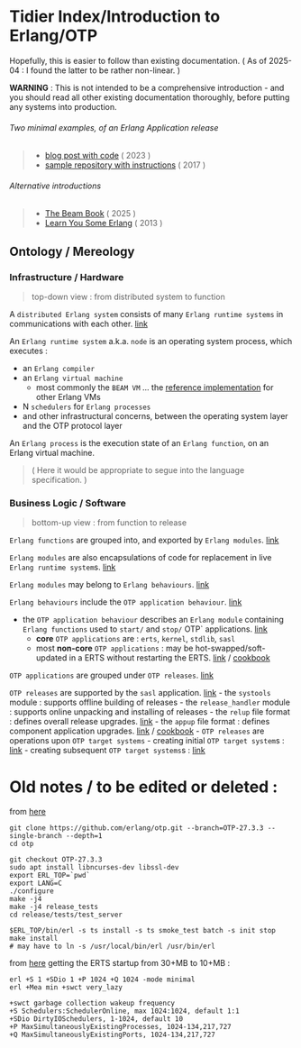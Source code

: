 # Tidier Index/Introduction to Erlang/OTP

Hopefully, this is easier to follow than existing documentation. 
( As of 2025-04 : I found the latter to be rather non-linear. )

**WARNING** : This is not intended to be a comprehensive introduction - and you should read
all other existing documentation thoroughly, before putting any systems into
production.

###### Two minimal examples, of an Erlang Application release

>   - [blog post with code](https://www.n16f.net/blog/building-erlang-applications-the-hard-way/) ( 2023 )
>   - [sample repository with
>   instructions](https://github.com/boardwalk/erltest/tree/master) ( 2017 )

###### Alternative introductions

>   - [The Beam Book](https://blog.stenmans.org/theBeamBook/) ( 2025 )
>   - [Learn You Some Erlang](https://learnyousomeerlang.com/) ( 2013 )

## Ontology / Mereology

### Infrastructure / Hardware

>   top-down view : from distributed system to function

A `distributed Erlang system` consists of many `Erlang runtime systems` in
communications with each other.
[link](https://www.erlang.org/doc/system/distributed.html)

An `Erlang runtime system` a.k.a. `node` is an operating system process, which
executes :
-   an `Erlang compiler`
-   an `Erlang virtual machine`
    -   most commonly the `BEAM VM` ... the [reference
        implementation](https://blog.stenmans.org/theBeamBook/#_beam_it_is_virtually_unreal)
        for other Erlang VMs
-   N `schedulers` for `Erlang processes`
- and other infrastructural concerns, between the operating system layer and the OTP
  protocol layer

An `Erlang process` is the execution state of an `Erlang function`, on an Erlang
virtual machine.

> ( Here it would be appropriate to segue into the language specification. )

### Business Logic / Software

>   bottom-up view : from function to release

`Erlang functions` are grouped into, and exported by `Erlang
modules`. [link](https://www.erlang.org/doc/system/modules.html)

`Erlang modules` are also encapsulations of code for replacement in live
        `Erlang runtime system`s.
        [link](https://www.erlang.org/doc/system/code_loading#code-replacement)

`Erlang modules` may belong to `Erlang behaviours`.
    [link](https://www.erlang.org/doc/system/design_principles.html#behaviours)

`Erlang behaviours` include the `OTP application behaviour`.
[link](https://www.erlang.org/doc/apps/kernel/application)
-   the `OTP application behaviour` describes an `Erlang module`
    containing `Erlang functions` used to `start/` and `stop/` OTP`
    applications. [link](https://www.erlang.org/doc/system/applications.html)
    -   **core** `OTP applications` are : `erts`, `kernel`, `stdlib`, `sasl`
    -   most **non-core** `OTP applications` : may be hot-swapped/soft-updated in a
        ERTS without restarting the
        ERTS. [link](https://www.erlang.org/doc/system/upgrade.html) /
        [cookbook](https://www.erlang.org/doc/system/appup_cookbook.html)

`OTP applications` are grouped under `OTP
    releases`. [link](https://www.erlang.org/doc/system/release_structure.html)

`OTP releases` are supported by the `sasl` application.
    [link](https://www.erlang.org/doc/system/release_handling.html)
    -   the `systools` module : supports offline building of releases
        -   the `release_handler` module : supports online unpacking and installing
            of releases
    -   the `relup` file format : defines overall release upgrades.
        [link](https://www.erlang.org/doc/apps/sasl/relup.html)
        -   the `appup` file format : defines component application upgrades.
            [link](https://www.erlang.org/doc/apps/sasl/appup.html) /
            [cookbook](https://www.erlang.org/doc/system/appup_cookbook.html)
    -   `OTP releases` are operations upon `OTP target systems`
        -   creating initial `OTP target system`s :
            [link](https://www.erlang.org/doc/system/create_target.html#creating-a-target-system)
        -   creating subsequent `OTP target systems`s :
            [link](https://www.erlang.org/doc/system/create_target.html#creating-the-next-version)

# Old notes / to be edited or deleted : 

from [here](https://github.com/erlang/otp/blob/OTP-27.3.3/HOWTO/INSTALL.md)
```
git clone https://github.com/erlang/otp.git --branch=OTP-27.3.3 --single-branch --depth=1
cd otp

git checkout OTP-27.3.3
sudo apt install libncurses-dev libssl-dev
export ERL_TOP=`pwd` 
export LANG=C
./configure
make -j4
make -j4 release_tests
cd release/tests/test_server

$ERL_TOP/bin/erl -s ts install -s ts smoke_test batch -s init stop
make install
# may have to ln -s /usr/local/bin/erl /usr/bin/erl
```
from [here](https://erlangforums.com/t/docker-image-for-erlang-vm-with-minimal-memory-disk-usage/3610/2)
getting the ERTS startup from 30+MB to 10+MB :
```
erl +S 1 +SDio 1 +P 1024 +Q 1024 -mode minimal
erl +Mea min +swct very_lazy

+swct garbage collection wakeup frequency
+S Schedulers:SchedulerOnline, max 1024:1024, default 1:1
+SDio DirtyIOSchedulers, 1-1024, default 10
+P MaxSimultaneouslyExistingProcesses, 1024-134,217,727
+Q MaxSimultaneouslyExistingPorts, 1024-134,217,727
```
